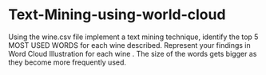 # Text-Mining-using-world-cloud

Using the wine.csv file implement a text mining technique, identify
the top 5 MOST USED WORDS for each wine described.
Represent your findings in Word Cloud Illustration for each wine . The size of the
words gets bigger as they become more frequently used.
